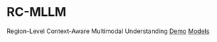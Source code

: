 # RC-MLLM
Region-Level Context-Aware Multimodal Understanding
[Demo](https://github.com/hongliang-wei/RC-MLLM/edit/main/README.md)
[Models](https://github.com/hongliang-wei/RC-MLLM/edit/main/README.md)

